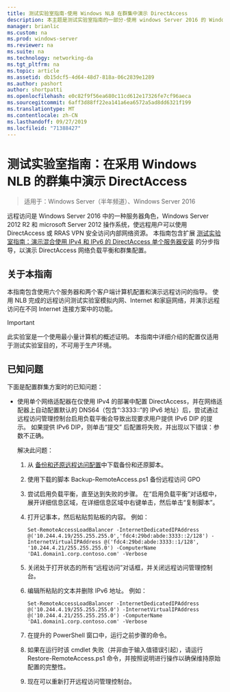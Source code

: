 ```yaml
---
title: 测试实验室指南-使用 Windows NLB 在群集中演示 DirectAccess
description: 本主题是测试实验室指南的一部分-使用 windows Server 2016 的 Windows NLB 在群集中演示 DirectAccess
manager: brianlic
ms.custom: na
ms.prod: windows-server
ms.reviewer: na
ms.suite: na
ms.technology: networking-da
ms.tgt_pltfrm: na
ms.topic: article
ms.assetid: db15dcf5-4d64-48d7-818a-06c2839e1289
ms.author: pashort
author: shortpatti
ms.openlocfilehash: e0c82f9f56ea680c11cd612e17326fe7cf96aeca
ms.sourcegitcommit: 6aff3d88ff22ea141a6ea6572a5ad8dd6321f199
ms.translationtype: MT
ms.contentlocale: zh-CN
ms.lasthandoff: 09/27/2019
ms.locfileid: "71388427"
---
```

# <a name="test-lab-guide-demonstrate-directaccess-in-a-cluster-with-windows-nlb"></a>测试实验室指南：在采用 Windows NLB 的群集中演示 DirectAccess

>适用于：Windows Server（半年频道）、Windows Server 2016

远程访问是 Windows Server 2016 中的一种服务器角色，Windows Server 2012 R2 和 microsoft Server 2012 操作系统，使远程用户可以使用 DirectAccess 或 RRAS VPN 安全访问内部网络资源。 本指南包含扩展 [测试实验室指南：演示混合使用 IPv4 和 IPv6 的 DirectAccess 单个服务器安装](https://go.microsoft.com/fwlink/p/?LinkId=237004) 的分步指导，以演示 DirectAccess 网络负载平衡和群集配置。  
  
## <a name="about-this-guide"></a>关于本指南  
本指南包含使用六个服务器和两个客户端计算机配置和演示远程访问的指导。 使用 NLB 完成的远程访问测试实验室模拟内网、Internet 和家庭网络，并演示远程访问在不同 Internet 连接方案中的功能。  
  
> [!IMPORTANT]  
> 此实验室是一个使用最小量计算机的概述证明。 本指南中详细介绍的配置仅适用于测试实验室目的，不可用于生产环境。  
  
## <a name="KnownIssues"></a>已知问题  
下面是配置群集方案时的已知问题：  
  
-   使用单个网络适配器在仅使用 IPv4 的部署中配置 DirectAccess，并在网络适配器上自动配置默认的 DNS64（包含“:3333::”的 IPv6 地址）后，尝试通过远程访问管理控制台启用负载平衡会导致出现要求用户提供 IPv6 DIP 的提示。 如果提供 IPv6 DIP，则单击“提交” 后配置将失败，并出现以下错误：参数不正确。  
  
    解决此问题：  
  
    1.  从 [备份和还原远程访问配置](https://gallery.technet.microsoft.com/Back-up-and-Restore-Remote-e157e6a6)中下载备份和还原脚本。  
  
    2.  使用下载的脚本 Backup-RemoteAccess.ps1 备份远程访问 GPO  
  
    3.  尝试启用负载平衡，直至达到失败的步骤。 在“启用负载平衡”对话框中，展开详细信息区域，在详细信息区域中右键单击，然后单击“复制脚本”。  
  
    4.  打开记事本，然后粘贴剪贴板的内容。 例如：  
  
        ```  
        Set-RemoteAccessLoadBalancer -InternetDedicatedIPAddress @('10.244.4.19/255.255.255.0','fdc4:29bd:abde:3333::2/128') -InternetVirtualIPAddress @('fdc4:29bd:abde:3333::1/128', '10.244.4.21/255.255.255.0') -ComputerName 'DA1.domain1.corp.contoso.com' -Verbose  
        ```  
  
    5.  关闭处于打开状态的所有“远程访问”对话框，并关闭远程访问管理控制台。  
  
    6.  编辑所粘贴的文本并删除 IPv6 地址。 例如：  
  
        ```  
        Set-RemoteAccessLoadBalancer -InternetDedicatedIPAddress @('10.244.4.19/255.255.255.0') -InternetVirtualIPAddress @('10.244.4.21/255.255.255.0') -ComputerName 'DA1.domain1.corp.contoso.com' -Verbose  
        ```  
  
    7.  在提升的 PowerShell 窗口中，运行之前步骤的命令。  
  
    8.  如果在运行时该 cmdlet 失败（并非由于输入值错误引起），请运行 Restore-RemoteAccess.ps1 命令，并按照说明进行操作以确保维持原始配置的完整性。  
  
    9. 现在可以重新打开远程访问管理控制台。  
  


